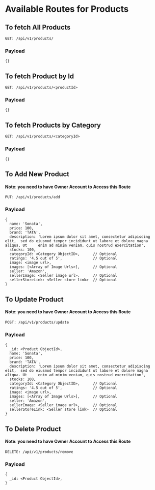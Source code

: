 # Available Routes for Products

## To fetch All Products
```
GET: /api/v1/products/
```

### Payload
```
{}
```

## To fetch Product by Id
```
GET: /api/v1/products/<productId>
```

### Payload
```
{}
```

## To fetch Products by Category
```
GET: /api/v1/products/<categoryId>
```

### Payload
```
{}
```

## To Add New Product

#### Note: you need to have Owner Account to Access this Route

```
PUT: /api/v1/products/add
```

### Payload
```
{
  name: 'Sonata',
  price: 100,
  brand: 'TATA',
  description: 'Lorem ipsum dolor sit amet, consectetur adipiscing elit,  sed do eiusmod tempor incididunt ut labore et dolore magna aliqua. Ut     enim ad minim veniam, quis nostrud exercitation',
  stocks: 100,
  categoryId: <Category ObjectID>,   	// Optional
  ratings: '4.5 out of 5',           	// Optional
  image: <image url>,
  images: [<Array of Image Urls>],   	// Optional
  seller: 'Amazon',
  sellerImage: <Seller image url>,   	// Optional
  sellerStoreLink: <Seller store link>	// Optional
}
```

## To Update Product

#### Note: you need to have Owner Account to Access this Route

```
POST: /api/v1/products/update
```

### Payload
```
{
  _id: <Product ObjectId>,
  name: 'Sonata',
  price: 100,
  brand: 'TATA',
  description: 'Lorem ipsum dolor sit amet, consectetur adipiscing elit,  sed do eiusmod tempor incididunt ut labore et dolore magna aliqua. Ut     enim ad minim veniam, quis nostrud exercitation',
  stocks: 100,
  categoryId: <Category ObjectID>,   	// Optional
  ratings: '4.5 out of 5',           	// Optional
  image: <image url>,
  images: [<Array of Image Urls>],   	// Optional
  seller: 'Amazon',
  sellerImage: <Seller image url>,   	// Optional
  sellerStoreLink: <Seller store link>	// Optional
}
```

## To Delete Product

#### Note: you need to have Owner Account to Access this Route

```
DELETE: /api/v1/products/remove
```

### Payload
```
{
  _id: <Product ObjectId>,
}
```